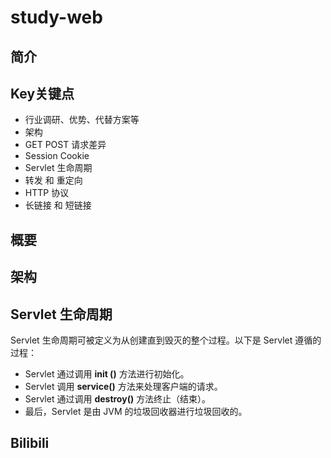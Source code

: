 # study-web  #
## 简介





## Key关键点

- 行业调研、优势、代替方案等
- 架构
- GET POST 请求差异
- Session Cookie
- Servlet 生命周期
- 转发 和 重定向 
- HTTP 协议
- 长链接 和 短链接 







## **概要** 



## **架构** 





## Servlet 生命周期 

Servlet 生命周期可被定义为从创建直到毁灭的整个过程。以下是 Servlet 遵循的过程：

- Servlet 通过调用 **init ()** 方法进行初始化。
- Servlet 调用 **service()** 方法来处理客户端的请求。
- Servlet 通过调用 **destroy()** 方法终止（结束）。
- 最后，Servlet 是由 JVM 的垃圾回收器进行垃圾回收的。





## Bilibili 

